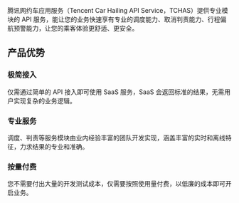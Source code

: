 腾讯网约车应用服务（Tencent Car Hailing API Service，TCHAS）提供专业模块的 API 服务，能让您的业务快速享有专业的调度能力、取消判责能力、行程偏航预警能力，让您的乘客体验更舒适、更安全。

## 产品优势
### 极简接入
仅需通过简单的 API 接入即可使用 SaaS 服务，SaaS 会返回标准的结果，无需用户实现复杂的业务逻辑。

### 专业服务
调度、判责等服务模块由业内经验丰富的团队开发实现，涵盖丰富的实时和离线特征，力求结果的专业和准确。

### 按量付费
您不需要付出大量的开发测试成本，仅需要按照使用量付费，以低廉的成本即可开启业务。
